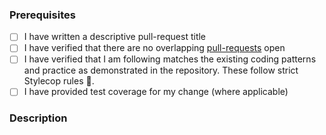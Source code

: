 ### Prerequisites

- [ ] I have written a descriptive pull-request title
- [ ] I have verified that there are no overlapping [pull-requests](https://github.com/SixLabors/ImageSharp.Drawing/pulls) open
- [ ] I have verified that I am following matches the existing coding patterns and practice as demonstrated in the repository. These follow strict Stylecop rules :cop:.
- [ ] I have provided test coverage for my change (where applicable)

### Description
<!-- A description of the changes proposed in the pull-request -->

<!-- Thanks for contributing to ImageSharp! -->
